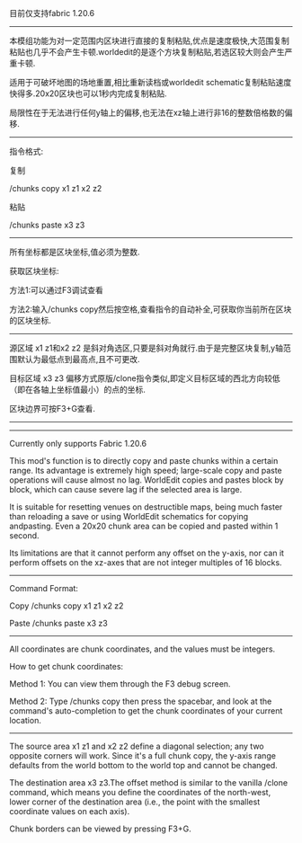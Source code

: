 目前仅支持fabric 1.20.6

----------------------------------------------------------------------------

本模组功能为对一定范围内区块进行直接的复制粘贴,优点是速度极快,大范围复制粘贴也几乎不会产生卡顿.worldedit的是逐个方块复制粘贴,若选区较大则会产生严重卡顿.

适用于可破坏地图的场地重置,相比重新读档或worldedit schematic复制粘贴速度快得多.20x20区块也可以1秒内完成复制粘贴.

局限性在于无法进行任何y轴上的偏移,也无法在xz轴上进行非16的整数倍格数的偏移.

----------------------------------------------------------------------------

指令格式:

复制

/chunks copy x1 z1 x2 z2

粘贴

/chunks paste x3 z3

----------------------------------------------------------------------------

所有坐标都是区块坐标,值必须为整数.

获取区块坐标:

方法1:可以通过F3调试查看

方法2:输入/chunks copy然后按空格,查看指令的自动补全,可获取你当前所在区块的区块坐标.

----------------------------------------------------------------------------

源区域 x1 z1和x2 z2 是斜对角选区,只要是斜对角就行.由于是完整区块复制,y轴范围默认为最低点到最高点,且不可更改.

目标区域 x3 z3 偏移方式原版/clone指令类似,即定义目标区域的西北方向较低（即在各轴上坐标值最小）的点的坐标.

区块边界可按F3+G查看.

----------------------------------------------------------------------------
----------------------------------------------------------------------------

Currently only supports Fabric 1.20.6

This mod's function is to directly copy and paste chunks within a certain range. Its advantage is extremely high speed; large-scale copy and paste operations will cause almost no lag. WorldEdit copies and pastes block by block, which can cause severe lag if the selected area is large.

It is suitable for resetting venues on destructible maps, being much faster than reloading a save or using WorldEdit schematics for copying andpasting. Even a 20x20 chunk area can be copied and pasted within 1 second.

Its limitations are that it cannot perform any offset on the y-axis, nor can it perform offsets on the xz-axes that are not integer multiples of 16 blocks.

----------------------------------------------------------------------------

Command Format:

Copy
/chunks copy x1 z1 x2 z2

Paste
/chunks paste x3 z3

----------------------------------------------------------------------------

All coordinates are chunk coordinates, and the values must be integers.

How to get chunk coordinates:

Method 1: You can view them through the F3 debug screen.

Method 2: Type /chunks copy then press the spacebar, and look at the command's auto-completion to get the chunk coordinates of your current location.

----------------------------------------------------------------------------

The source area x1 z1 and x2 z2 define a diagonal selection; any two opposite corners will work. Since it's a full chunk copy, the y-axis range defaults from the world bottom to the world top and cannot be changed.

The destination area x3 z3.The offset method is similar to the vanilla /clone command, which means you define the coordinates of the north-west, lower corner of the destination area (i.e., the point with the smallest coordinate values on each axis).

Chunk borders can be viewed by pressing F3+G.
